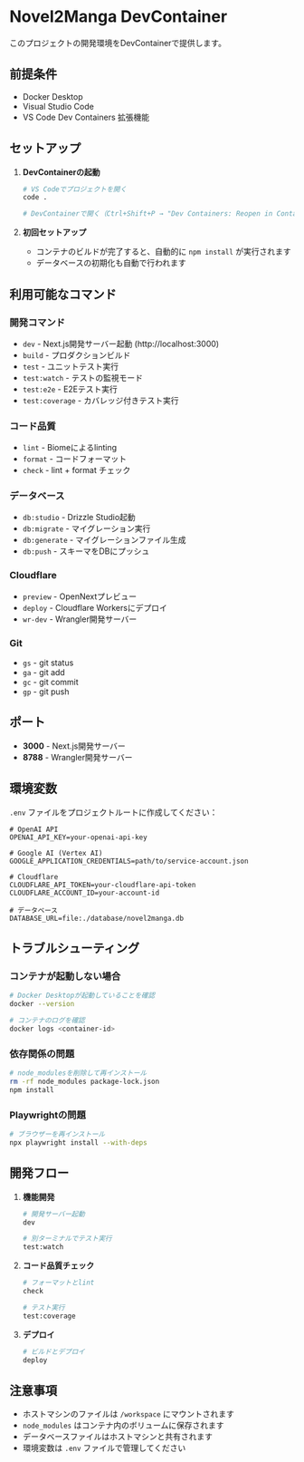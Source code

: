 # Novel2Manga DevContainer

このプロジェクトの開発環境をDevContainerで提供します。

## 前提条件

- Docker Desktop
- Visual Studio Code
- VS Code Dev Containers 拡張機能

## セットアップ

1. **DevContainerの起動**

   ```bash
   # VS Codeでプロジェクトを開く
   code .

   # DevContainerで開く（Ctrl+Shift+P → "Dev Containers: Reopen in Container"）
   ```

2. **初回セットアップ**
   - コンテナのビルドが完了すると、自動的に `npm install` が実行されます
   - データベースの初期化も自動で行われます

## 利用可能なコマンド

### 開発コマンド

- `dev` - Next.js開発サーバー起動 (http://localhost:3000)
- `build` - プロダクションビルド
- `test` - ユニットテスト実行
- `test:watch` - テストの監視モード
- `test:e2e` - E2Eテスト実行
- `test:coverage` - カバレッジ付きテスト実行

### コード品質

- `lint` - Biomeによるlinting
- `format` - コードフォーマット
- `check` - lint + format チェック

### データベース

- `db:studio` - Drizzle Studio起動
- `db:migrate` - マイグレーション実行
- `db:generate` - マイグレーションファイル生成
- `db:push` - スキーマをDBにプッシュ

### Cloudflare

- `preview` - OpenNextプレビュー
- `deploy` - Cloudflare Workersにデプロイ
- `wr-dev` - Wrangler開発サーバー

### Git

- `gs` - git status
- `ga` - git add
- `gc` - git commit
- `gp` - git push

## ポート

- **3000** - Next.js開発サーバー
- **8788** - Wrangler開発サーバー

## 環境変数

`.env` ファイルをプロジェクトルートに作成してください：

```env
# OpenAI API
OPENAI_API_KEY=your-openai-api-key

# Google AI (Vertex AI)
GOOGLE_APPLICATION_CREDENTIALS=path/to/service-account.json

# Cloudflare
CLOUDFLARE_API_TOKEN=your-cloudflare-api-token
CLOUDFLARE_ACCOUNT_ID=your-account-id

# データベース
DATABASE_URL=file:./database/novel2manga.db
```

## トラブルシューティング

### コンテナが起動しない場合

```bash
# Docker Desktopが起動していることを確認
docker --version

# コンテナのログを確認
docker logs <container-id>
```

### 依存関係の問題

```bash
# node_modulesを削除して再インストール
rm -rf node_modules package-lock.json
npm install
```

### Playwrightの問題

```bash
# ブラウザーを再インストール
npx playwright install --with-deps
```

## 開発フロー

1. **機能開発**

   ```bash
   # 開発サーバー起動
   dev

   # 別ターミナルでテスト実行
   test:watch
   ```

2. **コード品質チェック**

   ```bash
   # フォーマットとlint
   check

   # テスト実行
   test:coverage
   ```

3. **デプロイ**
   ```bash
   # ビルドとデプロイ
   deploy
   ```

## 注意事項

- ホストマシンのファイルは `/workspace` にマウントされます
- `node_modules` はコンテナ内のボリュームに保存されます
- データベースファイルはホストマシンと共有されます
- 環境変数は `.env` ファイルで管理してください

